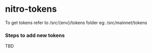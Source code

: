 # nitro-tokens

To get tokens refer to /src/{env}/tokens folder
eg: /src/mainnet/tokens 

### Steps to add new tokens
TBD